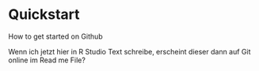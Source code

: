 # Quickstart
How to get started on Github

Wenn ich jetzt hier in R Studio Text schreibe, erscheint dieser dann auf Git online im Read me File?